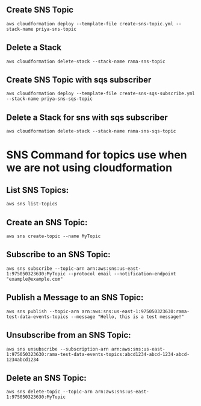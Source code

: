 ## Create SNS Topic

    aws cloudformation deploy --template-file create-sns-topic.yml --stack-name priya-sns-topic 

## Delete a Stack

    aws cloudformation delete-stack --stack-name rama-sns-topic 

## Create SNS Topic with sqs subscriber

    aws cloudformation deploy --template-file create-sns-sqs-subscribe.yml --stack-name priya-sns-sqs-topic 

## Delete a Stack for sns with sqs subscriber

    aws cloudformation delete-stack --stack-name rama-sns-sqs-topic

# SNS Command for topics use when we are not using cloudformation

## List SNS Topics:
    aws sns list-topics

## Create an SNS Topic:
    aws sns create-topic --name MyTopic

## Subscribe to an SNS Topic:
    aws sns subscribe --topic-arn arn:aws:sns:us-east-1:975050323630:MyTopic --protocol email --notification-endpoint "example@example.com"

## Publish a Message to an SNS Topic:
    aws sns publish --topic-arn arn:aws:sns:us-east-1:975050323630:rama-test-data-events-topics --message "Hello, this is a test message!"

## Unsubscribe from an SNS Topic:
    aws sns unsubscribe --subscription-arn arn:aws:sns:us-east-1:975050323630:rama-test-data-events-topics:abcd1234-abcd-1234-abcd-1234abcd1234

## Delete an SNS Topic:
    aws sns delete-topic --topic-arn arn:aws:sns:us-east-1:975050323630:MyTopic
